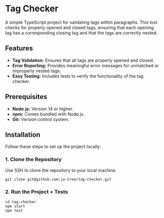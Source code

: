 # Tag Checker

A simple TypeScript project for validating tags within paragraphs. This tool checks for properly opened and closed tags, ensuring that each opening tag has a corresponding closing tag and that the tags are correctly nested.

## Features

- **Tag Validation:** Ensures that all tags are properly opened and closed.
- **Error Reporting:** Provides meaningful error messages for unmatched or improperly nested tags.
- **Easy Testing:** Includes tests to verify the functionality of the tag checker.

## Prerequisites

- **Node.js:** Version 14 or higher.
- **npm:** Comes bundled with Node.js.
- **Git:** Version control system.

## Installation

Follow these steps to set up the project locally:

### 1. Clone the Repository

Use SSH to clone the repository to your local machine.

```shell
git clone git@github.com:jo-tree/tag-checker.git
```

### 2. Run the Project + Tests

```shell
cd tag-checker
npm start
npm test
```
